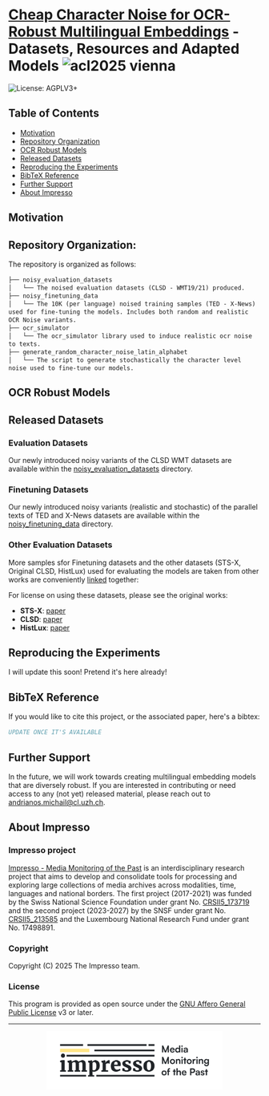 # [Cheap Character Noise for OCR-Robust Multilingual Embeddings](https://aclanthology.org/2025.coling-main.585/) - Datasets, Resources and Adapted Models <img height="24" alt="acl2025 vienna" src="https://github.com/user-attachments/assets/73357d43-7d70-4556-b448-f85da93c1e90" />
![License: AGPLV3+](https://img.shields.io/badge/License-AGPLV3+-brightgreen.svg)

## Table of Contents

- [Motivation](#motivation)
- [Repository Organization](#repository-organization)
- [OCR Robust Models](#ocr-robust-models)
- [Released Datasets](#released-datasets)
- [Reproducing the Experiments](#reproducing-the-experiments)
- [BibTeX Reference](#bibtex-reference)
- [Further Support](#further-support)
- [About Impresso](#about-impresso)

## Motivation

## Repository Organization:

The repository is organized as follows:

```
├── noisy_evaluation_datasets
│   └── The noised evaluation datasets (CLSD - WMT19/21) produced.
├── noisy_finetuning_data
│   └── The 10K (per language) noised training samples (TED - X-News) used for fine-tuning the models. Includes both random and realistic OCR Noise variants.
├── ocr_simulator
│   └── The ocr_simulator library used to induce realistic ocr noise to texts.
├── generate_random_character_noise_latin_alphabet
│   └── The script to generate stochastically the character level noise used to fine-tune our models.
```

## OCR Robust Models

## Released Datasets

### Evaluation Datasets
Our newly introduced noisy variants of the CLSD WMT datasets are available within the [noisy_evaluation_datasets](./noisy_evaluation_datasets) directory.

### Finetuning Datasets
Our newly introduced noisy variants (realistic and stochastic) of the parallel texts of TED and X-News datasets are available within the [noisy_finetuning_data](./noisy_finetuning_data) directory.

### Other Evaluation Datasets

More samples sfor Finetuning datasets and the other datasets (STS-X, Original CLSD, HistLux) used for evaluating the models are taken from other works are conveniently [linked](https://drive.google.com/file/d/1gydv66U99Gi5x7Uj_fJFLjZYEVC9EHsR/view?usp=sharing) together:


For license on using these datasets, please see the original works:

- **STS-X**: [paper](https://aclanthology.org/anthology-files/pdf/S/S17/S17-2001.pdf)
- **CLSD**: [paper](https://arxiv.org/pdf/2502.08638)
- **HistLux**: [paper](https://aclanthology.org/2025.latechclfl-1.26.pdf)

## Reproducing the Experiments
I will update this soon! Pretend it's here already!

## BibTeX Reference

If you would like to cite this project, or the associated paper, here's a bibtex:

```bibtex
UPDATE ONCE IT'S AVAILABLE
```

## Further Support
In the future, we will work towards creating multilingual embedding models that are diversely robust. If you are interested in contributing or need access to any (not yet) released material, please reach out to andrianos.michail@cl.uzh.ch.

## About Impresso

### Impresso project

[Impresso - Media Monitoring of the Past](https://impresso-project.ch) is an interdisciplinary research project that aims to develop and consolidate tools for processing and exploring large collections of media archives across modalities, time, languages and national borders. The first project (2017-2021) was funded by the Swiss National Science Foundation under grant No. [CRSII5_173719](http://p3.snf.ch/project-173719) and the second project (2023-2027) by the SNSF under grant No. [CRSII5_213585](https://data.snf.ch/grants/grant/213585) and the Luxembourg National Research Fund under grant No. 17498891.

### Copyright

Copyright (C) 2025 The Impresso team.

### License

This program is provided as open source under the [GNU Affero General Public License](https://github.com/impresso/impresso-pyindexation/blob/master/LICENSE) v3 or later.

---

<p align="center">
  <img src="https://github.com/impresso/impresso.github.io/blob/master/assets/images/3x1--Yellow-Impresso-Black-on-White--transparent.png?raw=true" width="350" alt="Impresso Project Logo"/>
</p>
